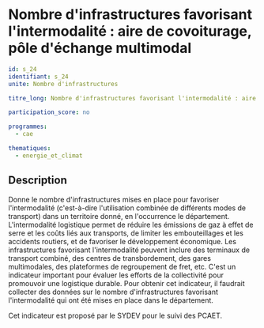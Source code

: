 # Nombre d'infrastructures favorisant l'intermodalité : aire de covoiturage, pôle d'échange multimodal

```yaml
id: s_24
identifiant: s_24
unite: Nombre d'infrastructures

titre_long: Nombre d'infrastructures favorisant l'intermodalité : aire de covoiturage, pôle d'échange multimodal

participation_score: no

programmes:
  - cae

thematiques:
  - energie_et_climat
```
## Description
Donne le nombre d'infrastructures mises en place pour favoriser l'intermodalité (c'est-à-dire l'utilisation combinée de différents modes de transport) dans un territoire donné, en l'occurrence le département. L'intermodalité logistique permet de réduire les émissions de gaz à effet de serre et les coûts liés aux transports, de limiter les embouteillages et les accidents routiers, et de favoriser le développement économique. Les infrastructures favorisant l'intermodalité peuvent inclure des terminaux de transport combiné, des centres de transbordement, des gares multimodales, des plateformes de regroupement de fret, etc. C'est un indicateur important pour évaluer les efforts de la collectivité pour promouvoir une logistique durable. Pour obtenir cet indicateur, il faudrait collecter des données sur le nombre d'infrastructures favorisant l'intermodalité qui ont été mises en place dans le département.

Cet indicateur est proposé par le SYDEV pour le suivi des PCAET.
